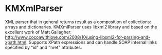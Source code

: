 # KMXmlParser
XML parser that in general returns result as a composition of collections: arrays and dictionaries. KMXmlParser uses libxml2 library and based on the excellent work of Matt Gallagher: http://www.cocoawithlove.com/2008/10/using-libxml2-for-parsing-and-xpath.html. Supports XPath expressions and can handle SOAP internal links specified by "id" and "href" attributes.
